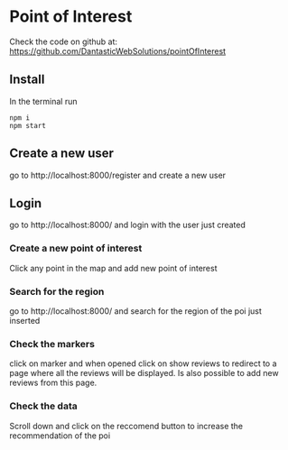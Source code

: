 # Point of Interest

Check the code on github at: https://github.com/DantasticWebSolutions/pointOfInterest

## Install

In the terminal run

```
npm i
npm start
```

## Create a new user

go to http://localhost:8000/register and create a new user

## Login

go to http://localhost:8000/ and login with the user just created

### Create a new point of interest

Click any point in the map and add new point of interest

### Search for the region

go to http://localhost:8000/ and search for the region of the poi just inserted

### Check the markers

click on marker and when opened click on show reviews to redirect to a page where all the reviews will be displayed. Is also possible to add new reviews from this page.

### Check the data

Scroll down and click on the reccomend button to increase the recommendation of the poi

